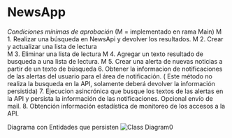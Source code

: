 # NewsApp
_Condiciones mínimas de aprobación_ (M = implementado en rama Main)
M 1. Realizar una búsqueda en NewsApi y devolver los resultados.
M 2. Crear y actualizar una lista de lectura        
M 3. Eliminar una lista de lectura
M 4. Agregar un texto resultado de busqueda a una lista de lectura.
M 5. Crear una alerta de nuevas noticias a partir de un texto de búsqueda
6. Obtener la informacion de notificaciones de las alertas del usuario para el área de notificación. ( Este método no realiza la busqueda en la API, solamente deberá devolver la información persistida)
7. Ejecucion asincrónica que busque los textos de las alertas en la API y persista la información de las notificaciones. Opcional envío de mail.
8. Obtención información estadística de monitoreo de los accesos a la API.

Diagrama con Entidades que persisten ![Class Diagram0](https://github.com/DesarrolloDeSW/NewsApp/assets/121949875/000d18ec-5573-4f8f-b76c-549c61c54ec7)


